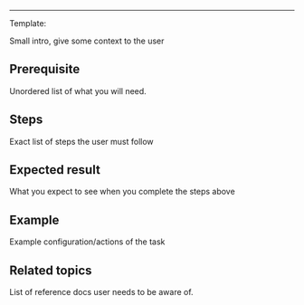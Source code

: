 <!--
Title: "Interact with the charts"
custom_edit_url: "https://github.com/netdata/learn/blob/master/docs/tasks/interact-with-the-charts.md"
learn_status: "Published"
learn_topic_type: "Tasks"
learn_rel_path: ""
learn_docs_purpose: "Instructions on how to interact with the charts (buttons, etc)"
learn_repo_doc: "True"
-->


**********************************************************************
Template:

Small intro, give some context to the user

## Prerequisite

Unordered list of what you will need. 

## Steps

Exact list of steps the user must follow

## Expected result

What you expect to see when you complete the steps above

## Example

Example configuration/actions of the task

## Related topics

List of reference docs user needs to be aware of.


